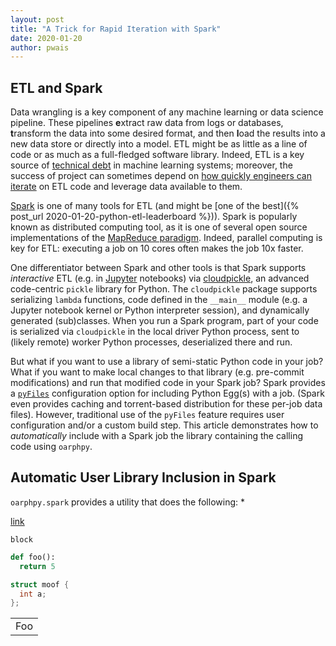 ```yaml
---
layout: post
title: "A Trick for Rapid Iteration with Spark"
date: 2020-01-20
author: pwais
---
```


## ETL and Spark

Data wrangling is a key component of any machine learning or data science pipeline.  These pipelines <b>e</b>xtract raw data from logs or databases, <b>t</b>ransform the data into some desired format, and then <b>l</b>oad the results into a new data store or directly into a model.  ETL might be as little as a line of code or as much as a full-fledged software library.  Indeed, ETL is a key source of [technical debt](https://papers.nips.cc/paper/5656-hidden-technical-debt-in-machine-learning-systems.pdf) in machine learning systems; moreover, the success of project can sometimes depend on [how quickly engineers can iterate](http://www.catb.org/~esr/writings/cathedral-bazaar/cathedral-bazaar/ar01s04.html) on ETL code and leverage data available to them.

[Spark](https://spark.apache.org/) is one of many tools for ETL (and might be [one of the best]({% post_url 2020-01-20-python-etl-leaderboard %})).  Spark is popularly known as distributed computing tool, as it is one of several open source implementations of the [MapReduce paradigm](https://static.googleusercontent.com/media/research.google.com/en//archive/mapreduce-osdi04.pdf).  Indeed, parallel computing is key for ETL: executing a job on 10 cores often makes the job 10x faster.  

One differentiator between Spark and other tools is that Spark supports *interactive* ETL (e.g. in [Jupyter](https://jupyter.org/) notebooks) via [cloudpickle](https://github.com/cloudpipe/cloudpickle), an advanced code-centric `pickle` library for Python.  The `cloudpickle` package supports serializing `lambda` functions, code defined in the `__main__` module (e.g. a Jupyter notebook kernel or Python interpreter session), and dynamically generated (sub)classes.  When you run a Spark program, part of your code is serialized via `cloudpickle` in the local driver Python process, sent to (likely remote) worker Python processes, deserialized there and run.

But what if you want to use a library of semi-static Python code in your job?  What if you want to make local changes to that library (e.g. pre-commit modifications) and run that modified code in your Spark job?  Spark provides a [`pyFiles`](https://spark.apache.org/docs/latest/configuration.html#runtime-environment) configuration option for including Python Egg(s) with a job.  (Spark even provides caching and torrent-based distribution for these per-job data files).  However, traditional use of the `pyFiles` feature requires user configuration and/or a custom build step.  This article demonstrates how to *automatically* include with a Spark job the library containing the calling code using `oarphpy`.


## Automatic User Library Inclusion in Spark



`oarphpy.spark` provides a utility that does the following:
 * 



[link](test2.md)

```
block
```

```python
def foo():
  return 5
```

```c++
struct moof {
  int a;
};
```

<table>
    <tr>
        <td>Foo</td>
    </tr>
</table>

